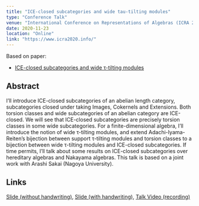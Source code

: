 ```yaml
---
title: "ICE-closed subcategories and wide tau-tilting modules"
type: "Conference Talk"
venue: "International Conference on Representations of Algebras (ICRA 2020)"
date: 2020-11-23
location: "Online"
link: "https://www.icra2020.info/"
---
```


Based on paper:
- [ICE-closed subcategories and wide &tau;-tilting modules](/papers/ice/)

## Abstract
I’ll introduce ICE-closed subcategories of an abelian length category, subcategories closed under taking Images, Cokernels and Extensions. Both torsion classes and wide subcategories of an abelian category are ICE-closed. We will see that ICE-closed subcategories are precisely torsion classes in some wide subcategories. For a finite-dimensional algebra, I’ll introduce the notion of wide &tau;-tilting modules, and extend Adachi-Iyama-Reiten’s bijection between support &tau;-tilting modules and torsion classes to a bijection between wide &tau;-tilting modules and ICE-closed subcategories. If time permits, I’ll talk about some results on ICE-closed subcategories over hereditary algebras and Nakayama algebras. This talk is based on a joint work with Arashi Sakai (Nagoya University).

## Links
[Slide (without handwriting)](/files/ICRA2020.pdf),
[Slide (with handwriting)](/files/ICRA2020-new.pdf),
[Talk Video (recording)](https://youtu.be/rRise7HzqS8)
